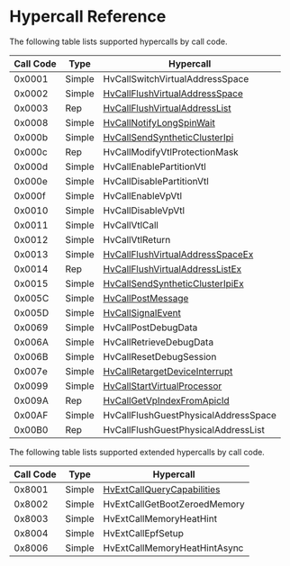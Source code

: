 # Hypercall Reference

The following table lists supported hypercalls by call code.

| Call Code | Type    | Hypercall                                                                           |
|-----------|---------|-------------------------------------------------------------------------------------|
| 0x0001    | Simple  | HvCallSwitchVirtualAddressSpace                                                     |
| 0x0002    | Simple  | [HvCallFlushVirtualAddressSpace](HvCallFlushVirtualAddressSpace.md)                 |
| 0x0003    | Rep     | [HvCallFlushVirtualAddressList](HvCallFlushVirtualAddressList.md)                   |
| 0x0008    | Simple  | [HvCallNotifyLongSpinWait](HvCallNotifyLongSpinWait.md)                             |
| 0x000b    | Simple  | [HvCallSendSyntheticClusterIpi](HvCallSendSyntheticClusterIpi.md)                   |
| 0x000c    | Rep     | HvCallModifyVtlProtectionMask                                                       |
| 0x000d    | Simple  | HvCallEnablePartitionVtl                                                            |
| 0x000e    | Simple  | HvCallDisablePartitionVtl                                                           |
| 0x000f    | Simple  | HvCallEnableVpVtl                                                                   |
| 0x0010    | Simple  | HvCallDisableVpVtl                                                                  |
| 0x0011    | Simple  | HvCallVtlCall                                                                       |
| 0x0012    | Simple  | HvCallVtlReturn                                                                     |
| 0x0013    | Simple  | [HvCallFlushVirtualAddressSpaceEx](HvCallFlushVirtualAddressSpaceEx.md)             |
| 0x0014    | Rep     | [HvCallFlushVirtualAddressListEx](HvCallFlushVirtualAddressListEx.md)               |
| 0x0015    | Simple  | [HvCallSendSyntheticClusterIpiEx](HvCallSendSyntheticClusterIpiEx.md)               |
| 0x005C    | Simple  | [HvCallPostMessage](HvCallPostMessage.md)                                           |
| 0x005D    | Simple  | [HvCallSignalEvent](HvCallSignalEvent.md)                                           |
| 0x0069    | Simple  | HvCallPostDebugData                                                                 |
| 0x006A    | Simple  | HvCallRetrieveDebugData                                                             |
| 0x006B    | Simple  | HvCallResetDebugSession                                                             |
| 0x007e    | Simple  | [HvCallRetargetDeviceInterrupt](HvCallRetargetDeviceInterrupt.md)                   |
| 0x0099    | Simple  | [HvCallStartVirtualProcessor](HvCallStartVirtualProcessor.md)                       |
| 0x009A    | Rep     | [HvCallGetVpIndexFromApicId](HvCallGetVpIndexFromApicId.md)                         |
| 0x00AF    | Simple  | HvCallFlushGuestPhysicalAddressSpace                                                |
| 0x00B0    | Rep     | HvCallFlushGuestPhysicalAddressList                                                 |

The following table lists supported extended hypercalls by call code.

| Call Code | Type    | Hypercall                                                                           |
|-----------|---------|-------------------------------------------------------------------------------------|
| 0x8001    | Simple  | [HvExtCallQueryCapabilities](HvExtCallQueryCapabilities.md)                         |
| 0x8002    | Simple  | HvExtCallGetBootZeroedMemory                                                        |
| 0x8003    | Simple  | HvExtCallMemoryHeatHint                                                             |
| 0x8004    | Simple  | HvExtCallEpfSetup                                                                   |
| 0x8006    | Simple  | HvExtCallMemoryHeatHintAsync                                                        |
